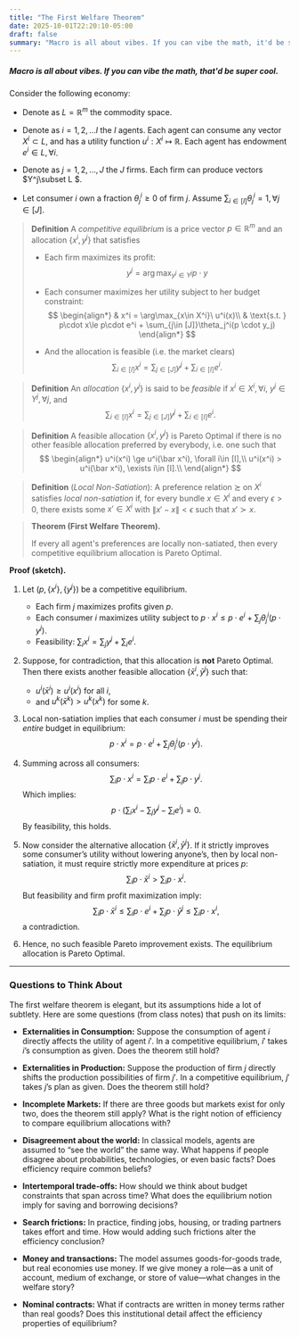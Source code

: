 ```yaml
---
title: "The First Welfare Theorem"
date: 2025-10-01T22:20:10-05:00
draft: false
summary: "Macro is all about vibes. If you can vibe the math, it'd be super cool."
---
```


##### Macro is all about vibes. If you can vibe the math, that'd be super cool.

Consider the following economy: 

- Denote as $L = \mathbb R^m$ the commodity space. 

- Denote as $i = 1, 2, \ldots I$ the $I$ agents. Each agent can consume any vector $X^i\subset L$, and has a utility function $u^i : X^i \mapsto \mathbb R$. Each agent has endowment $e^i\in L, \forall i$.
- Denote as $j = 1, 2, \ldots, J$ the $J$ firms. Each firm can produce vectors $Y^j\subset L $. 
- Let consumer $i$ own a fraction $\theta^i_j \ge 0$ of firm $j$. Assume $\sum_{i\in [I]} \theta_j^i  = 1, \forall j\in [J]$.

> **Definition** A *competitive equilibrium* is a price vector $p\in \mathbb R^m$ and an allocation $\lbrace x^i, y^j\rbrace$ that satisfies
>
> - Each firm maximizes its profit:
>     $$
>     y^j = \arg \max_{y^j \in Y^j} p\cdot y
>     $$
>
> - Each consumer maximizes her utility subject to her budget constraint:
>     $$
>     \begin{align*}
>      & x^i = \arg\max_{x\in X^i}\  u^i(x)\\
>     & \text{s.t. } p\cdot x\le p\cdot e^i + \sum_{j\in [J]}\theta_j^i(p \cdot y_j)
>     \end{align*}
>     $$
>     
> - And the allocation is feasible (i.e. the market clears)
>     $$
>     \sum_{i\in [I]}x^i = \sum_{j\in [J]}y^j + \sum_{i\in [I]}e^i.
>     $$

> **Definition** An *allocation* $\lbrace x^i, y^j\rbrace$ is said to be *feasible* if $x^i\in X^i, \forall i$, $y^j\in Y^j, \forall j$, and
> $$
> \sum_{i\in [I]}x^i = \sum_{j\in [J]}y^j + \sum_{i\in [I]}e^i.
> $$

> **Definition** A feasible allocation $\lbrace x^i, y^j\rbrace$ is Pareto Optimal if there is no other feasible allocation preferred by everybody, i.e. one such that
> $$
> \begin{align*}
> u^i(x^i) \ge u^i(\bar x^i), \forall i\in [I],\\
> u^i(x^i) > u^i(\bar x^i), \exists i\in [I].\\
> \end{align*}
> $$

> **Definition** (*Local Non-Satiation*): A preference relation $\succsim$ on $X^i$ satisfies *local non-satiation* if, for every bundle $x \in X^i$ and every $\epsilon > 0$, there exists some $x' \in X^i$ with $\lVert x' - x \rVert < \epsilon$ such that $x' \succ x$.  

> **Theorem (First Welfare Theorem).**
>
> If every all agent's preferences are locally non-satiated, then every competitive equilibrium allocation is Pareto Optimal.

**Proof (sketch).**

1. Let $(p, \{x^i\}, \{y^j\})$ be a competitive equilibrium.  
   - Each firm $j$ maximizes profits given $p$.  
   - Each consumer $i$ maximizes utility subject to $p \cdot x^i \leq p \cdot e^i + \sum_j \theta_j^i (p \cdot y^j)$.  
   - Feasibility: $\sum_i x^i = \sum_j y^j + \sum_i e^i$.

2. Suppose, for contradiction, that this allocation is **not** Pareto Optimal. Then there exists another feasible allocation $\{\bar x^i, \bar y^j\}$ such that:
   - $u^i(\bar x^i) \ge u^i(x^i)$ for all $i$,  
   - and $u^k(\bar x^k) > u^k(x^k)$ for some $k$.

3. Local non-satiation implies that each consumer $i$ must be spending their *entire* budget in equilibrium:
   $$
   p \cdot x^i = p \cdot e^i + \sum_j \theta_j^i (p \cdot y^j).
   $$

4. Summing across all consumers:
   $$
   \sum_i p \cdot x^i = \sum_i p \cdot e^i + \sum_j p \cdot y^j.
   $$
   Which implies:
   $$
   p \cdot \Big(\sum_i x^i - \sum_j y^j - \sum_i e^i\Big) = 0.
   $$
   By feasibility, this holds.

5. Now consider the alternative allocation $\{\bar x^i, \bar y^j\}$. If it strictly improves some consumer’s utility without lowering anyone’s, then by local non-satiation, it must require strictly more expenditure at prices $p$:
   $$
   \sum_i p \cdot \bar x^i > \sum_i p \cdot x^i.
   $$
   But feasibility and firm profit maximization imply:
   $$
   \sum_i p \cdot \bar x^i \le \sum_i p \cdot e^i + \sum_j p \cdot \bar y^j \le \sum_i p \cdot x^i,
   $$
   a contradiction.

6. Hence, no such feasible Pareto improvement exists. The equilibrium allocation is Pareto Optimal.

---

### Questions to Think About

The first welfare theorem is elegant, but its assumptions hide a lot of subtlety. Here are some questions (from class notes) that push on its limits:

- **Externalities in Consumption:** Suppose the consumption of agent $i$ directly affects the utility of agent $i'$. In a competitive equilibrium, $i'$ takes $i$’s consumption as given. Does the theorem still hold?
- **Externalities in Production:** Suppose the production of firm $j$ directly shifts the production possibilities of firm $j'$. In a competitive equilibrium, $j'$ takes $j$’s plan as given. Does the theorem still hold?
- **Incomplete Markets:** If there are three goods but markets exist for only two, does the theorem still apply? What is the right notion of efficiency to compare equilibrium allocations with?
- **Disagreement about the world:** In classical models, agents are assumed to “see the world” the same way. What happens if people disagree about probabilities, technologies, or even basic facts? Does efficiency require common beliefs?
- **Intertemporal trade-offs:** How should we think about budget constraints that span across time? What does the equilibrium notion imply for saving and borrowing decisions?

- **Search frictions:** In practice, finding jobs, housing, or trading partners takes effort and time. How would adding such frictions alter the efficiency conclusion?

- **Money and transactions:** The model assumes goods-for-goods trade, but real economies use money. If we give money a role—as a unit of account, medium of exchange, or store of value—what changes in the welfare story?

- **Nominal contracts:** What if contracts are written in money terms rather than real goods? Does this institutional detail affect the efficiency properties of equilibrium?
